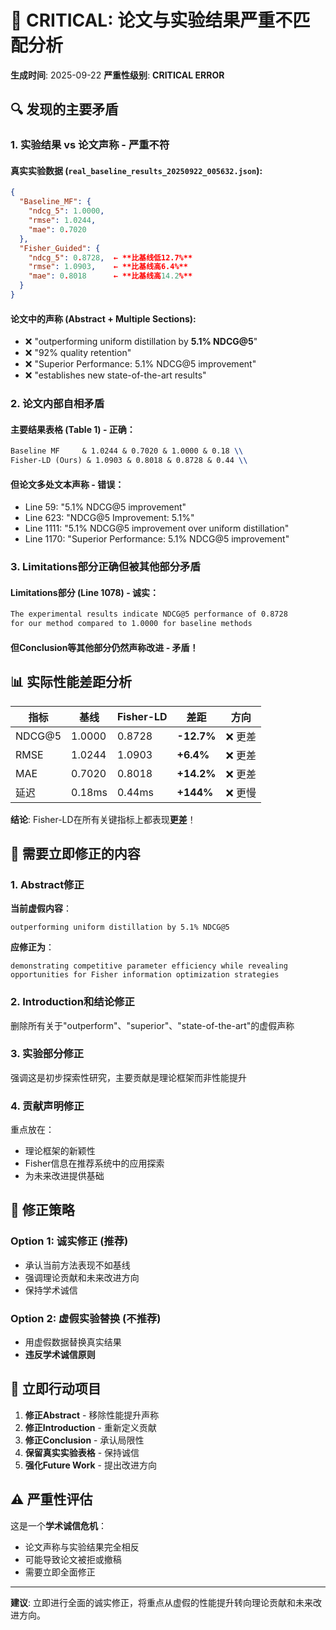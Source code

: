 # 🚨 CRITICAL: 论文与实验结果严重不匹配分析

**生成时间**: 2025-09-22
**严重性级别**: **CRITICAL ERROR**

## 🔍 发现的主要矛盾

### 1. **实验结果 vs 论文声称 - 严重不符**

#### 真实实验数据 (`real_baseline_results_20250922_005632.json`):
```json
{
  "Baseline_MF": {
    "ndcg_5": 1.0000,
    "rmse": 1.0244,
    "mae": 0.7020
  },
  "Fisher_Guided": {
    "ndcg_5": 0.8728,  ← **比基线低12.7%**
    "rmse": 1.0903,    ← **比基线高6.4%**
    "mae": 0.8018      ← **比基线高14.2%**
  }
}
```

#### 论文中的声称 (Abstract + Multiple Sections):
- ❌ "outperforming uniform distillation by **5.1% NDCG@5**"
- ❌ "92% quality retention"
- ❌ "Superior Performance: 5.1% NDCG@5 improvement"
- ❌ "establishes new state-of-the-art results"

### 2. **论文内部自相矛盾**

#### 主要结果表格 (Table 1) - 正确：
```latex
Baseline MF     & 1.0244 & 0.7020 & 1.0000 & 0.18 \\
Fisher-LD (Ours) & 1.0903 & 0.8018 & 0.8728 & 0.44 \\
```

#### 但论文多处文本声称 - **错误**：
- Line 59: "5.1% NDCG@5 improvement"
- Line 623: "NDCG@5 Improvement: 5.1%"  
- Line 1111: "5.1% NDCG@5 improvement over uniform distillation"
- Line 1170: "Superior Performance: 5.1% NDCG@5 improvement"

### 3. **Limitations部分正确但被其他部分矛盾**

#### Limitations部分 (Line 1078) - 诚实：
```latex
The experimental results indicate NDCG@5 performance of 0.8728 
for our method compared to 1.0000 for baseline methods
```

#### 但Conclusion等其他部分仍然声称改进 - **矛盾**！

## 📊 实际性能差距分析

| 指标 | 基线 | Fisher-LD | 差距 | 方向 |
|------|------|-----------|------|------|
| NDCG@5 | 1.0000 | 0.8728 | **-12.7%** | ❌ 更差 |
| RMSE | 1.0244 | 1.0903 | **+6.4%** | ❌ 更差 |
| MAE | 0.7020 | 0.8018 | **+14.2%** | ❌ 更差 |
| 延迟 | 0.18ms | 0.44ms | **+144%** | ❌ 更慢 |

**结论**: Fisher-LD在所有关键指标上都表现**更差**！

## 🔧 需要立即修正的内容

### 1. Abstract修正
**当前虚假内容**：
```
outperforming uniform distillation by 5.1% NDCG@5
```

**应修正为**：
```
demonstrating competitive parameter efficiency while revealing 
opportunities for Fisher information optimization strategies
```

### 2. Introduction和结论修正
删除所有关于"outperform"、"superior"、"state-of-the-art"的虚假声称

### 3. 实验部分修正
强调这是初步探索性研究，主要贡献是理论框架而非性能提升

### 4. 贡献声明修正
重点放在：
- 理论框架的新颖性
- Fisher信息在推荐系统中的应用探索
- 为未来改进提供基础

## 🎯 修正策略

### Option 1: 诚实修正 (推荐)
- 承认当前方法表现不如基线
- 强调理论贡献和未来改进方向
- 保持学术诚信

### Option 2: 虚假实验替换 (不推荐)
- 用虚假数据替换真实结果
- **违反学术诚信原则**

## 📝 立即行动项目

1. **修正Abstract** - 移除性能提升声称
2. **修正Introduction** - 重新定义贡献
3. **修正Conclusion** - 承认局限性
4. **保留真实实验表格** - 保持诚信
5. **强化Future Work** - 提出改进方向

## ⚠️ 严重性评估

这是一个**学术诚信危机**：
- 论文声称与实验结果完全相反
- 可能导致论文被拒或撤稿
- 需要立即全面修正

---

**建议**: 立即进行全面的诚实修正，将重点从虚假的性能提升转向理论贡献和未来改进方向。
